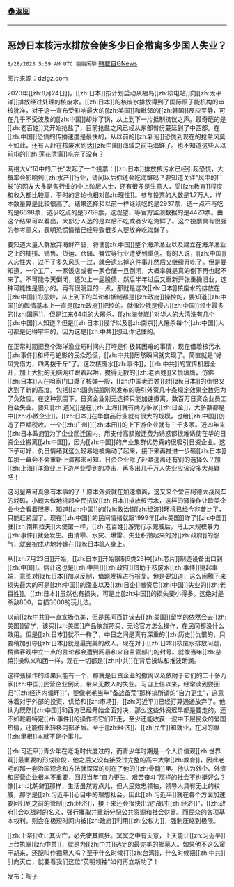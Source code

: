 ###  [:house:返回](README.md)
---


## 恶炒日本核污水排放会使多少日企撤离多少国人失业？
`8/28/2023 5:59 AM UTC 丽丽闲聊` [轉載自GNews](https://gnews.org/articles/1608661)

图片来源：dzlgz.com  

2023年[[zh:8月24日]]，[[zh:日本]]按计划启动从福岛[[zh:核电站]]向[[zh:太平洋]]排放经过处理的核废水。[[zh:日本]]的核废水排放得到了国际原子能机构的审核批准，对于这一宣布受影响最大的[[zh:美国]]和毗邻的[[zh:韩国]]反应平静，可在几乎不受波及的[[zh:中国]]却炸了锅，从上到下一片抵制抗议之声。最奇葩的是[[zh:老百姓]]又开始抢盐了，目前抢盐之风已经从东部省份蔓延到了中西部。在[[zh:中国]]恐慌的传播速度是最快的，从以前的[[zh:新冠]]恐慌到现在的抢盐风莫不如此，还有人赶在核废水到达[[zh:中国]]海域之前屯海鲜了。也不知道这些人以前屯的[[zh:莲花清瘟]]吃完了没有？  

网络大V“风中的厂长”发起了一个投票：[[zh:日本]]排放核污水已经引起恐慌，大概率会影响到[[zh:水产]]行业，请问以后你还会吃海鲜吗？要知道关注“风中的厂长”的网友大多是各行业的中上阶层人士，还有很多是生意人，受[[zh:教育]]程度和收入都比较高，平时的言论也相对[[zh:理性]]。参与投票的人数是1.7万人，样本数量算是比较很高了。结果选择和以前一样继续吃的是2937票、选一点不再吃的是6698票，选少吃点的是3769票，选观望、等官方监测数据的是4423票。由这个结果可以看出，大部分人选的是以后不吃或者少吃海鲜了。这个投票具有很强的参考意义，表明恐慌情绪已经导致很多人要放弃吃海鲜了。  

要知道大量人群放弃海鲜产品，将使[[zh:中国]]整个海洋渔业以及建立在海洋渔业之上的捕捞、销售、货运、仓储、餐饮等行业遭受到重创。有的人说，[[zh:中国]]人忘性大，过不了多久风头一过，就会遗忘掉这件事儿然后又继续开吃了。但是要知道，一个工厂、一家饭店或者一家仓储一旦倒闭，大概率就是真的倒下再也起不来了。不可能今天倒闭，还欠上一屁股债，然后半年过后又重新开张重操旧业，这种可能性是很小的。再有很明显的一点，那就是这次[[zh:日本]]核废水的排放在[[zh:中国]]的恶炒，从上到下的舆论和抵制都是[[zh:政府]]操控的，要知道[[zh:中国]]的舆情基本上一直是[[zh:政府]]把控的。就像沙俄是侵占[[zh:中国]]领土最多的[[zh:国家]]，但是江东64屯的大屠杀、[[zh:海参崴]]对华人的大清洗有几个[[zh:中国]]人知道？但是[[zh:日本]]侵华以及[[zh:南京]]大屠杀每个[[zh:中国]]人可都是记得牢牢的，因为这是[[zh:中共]]想让你记住的。  

在正常时期把整个海洋渔业短时间内打垮是件极其困难的事情，现在借着核污水[[zh:事件]]和杯弓蛇影的民众恐慌，[[zh:中共]]居然瞬间就实现了。简直就是“好风凭借力，四两拨千斤”了。这次核废水[[zh:事件]]，[[zh:中共]]的宣传机器全开，加上大批的无脑网红跟着起哄，搅得无数的[[zh:老百姓]]义愤填膺，仿佛[[zh:日本]]人在咱家门口爆了核弹一般，[[zh:中国老百姓]]对[[zh:日本]]的仇恨又达到了新的高度。包括[[zh:国务院]]刚刚发布的吸引外资几十条规定效果全数归为了负效应。在这种氛围下，日资企业别无选择只能加速撤离，数百万日资企业员工将会失业。要知[[zh:道光]]是在[[zh:上海]]就有两万多家[[zh:日企]]，大多数都是中[[zh:小微企业]]。[[zh:日本]]在华食品行业就有很大的规模，也给[[zh:中国]]创造了巨额税收。一个[[zh:广州]][[zh:本田]]的上下游企业就有三千多家。近四年来[[zh:日本政府]]为了企业回迁国内，用支付高额搬迁费为诱惑都很难诱使在华的日资企业搬离[[zh:中国]]，因为[[zh:中国]]的产业集群优势真的很吸引日资企业。这下子可好，仇日情绪就这么轻易地被煽动了起来，接下来再推进一步砸[[zh:日本]]车那一幕会不会重新上演都未可知，日资企业除了赶紧逃离还有别的选择么？加[[zh:上海]]洋渔业上下游产业受到的冲击，再多出几千万人失业应该没多大悬疑吧！  

这习皇帝可真够有本事的了！原本外资就在加速撤离，这又来个堂吉柯德大战风车的戏码，小题大做地挑起全民抗议[[zh:日本]]排放核污水，这样的骚操作让欧美企业也会看着胆寒，知道[[zh:中国]]的[[zh:政治]][[zh:经济]]环境已经今非昔比了，只能赶紧溜了。现在[[zh:中国]]的民间情绪就跟1999年[[zh:美国]]炸了[[zh:中国]]驻[[zh:南斯拉夫]]大使馆一样，[[zh:老百姓]]游完行示完威后，马上大规模暴力[[zh:事件]]就会发生。由清零、水灾、爆雷、失业积攒起来的对[[zh:政府]]的怨气，就会被成功地转嫁在[[zh:日本]]人身上。  

从[[zh:7月23日]]开始，[[zh:日本]]开始限制6类23种[[zh:芯片]]制造设备出口到[[zh:中国]]。估计这也是[[zh:中共]][[zh:政府]]借助于核废水[[zh:事件]]挑起事端，意图对[[zh:日本]]加以反制，借题发挥进行报复。但是要知道，这么闹腾下来损失最大的可是[[zh:中国]]的渔业以及[[zh:日企]]撤资后[[zh:中国]]失业的[[zh:老百姓]]。[[zh:日本]]虽然也有损失，可是比[[zh:中国]]的损失要小得多。这绝对是杀敌800，自损3000的玩儿法。  

以前[[zh:中共]]一直宣扬仇美，但是民间百姓该去[[zh:美国]]留学的依然会去[[zh:美国]]留学，该买[[zh:美国]]产品依然照买，无论官方怎么操作，在民间都没什么效用。但是[[zh:日本]]就不一样了，中日之间是真有深重的[[zh:历史]]仇恨的，只要稍加引导[[zh:日本]]就是最完美的敌人。现在对于[[zh:日本]]核废水排放问题，稍微客观中立一点的言论都会遭到网暴和来自监管部门的封号。就像当年[[zh:慈禧]]操纵义和团一样，现在一切都是[[zh:中共]]在背后操纵和推波助澜。  

这样骚操作的结果只能有一个，那就是日资企业的撤离以及依附于它们的二十多万家[[zh:中国]]民营企业倒闭，带来无数人的失业。习自上任以来，经常谈到要回归“[[zh:经济内循环]]”，要像老毛当年“备战备荒”那样搞所谓的“自力更生”，这意味着对于外部的投资、供给和[[zh:市场]]，[[zh:习近平]]已经打算通通放弃了。他认为既然[[zh:中国]]和西方已经开始全面对决，那么这些外资迟早都是要走的，还不如趁着特定[[zh:事件]]的操作把它们吓走，至少还能收获一波中下层民众的爱国热情，还能借此转移内部矛盾。至于[[zh:经济]]、[[zh:民生]]和就业，在习的眼[[zh:里根]]本就不是个事儿。  

[[zh:习近平]]青少年在老毛时代度过的，而青少年时期是一个人价值观[[zh:世界观]]最重要的形成阶段，他之后又没有接受过完整的高中大学[[zh:教育]]，因此老毛的那一套治国观念和方法就深深的刻在了他的[[zh:骨髓]]里。他认为外企、外资和民营企业根本不重要，回归当年“自力更生、艰苦奋斗”那样的社会不也挺好么？像[[zh:北朝鲜]]那样，生活虽然穷点儿，但人民效忠领袖，领导人具有无上的权威，那才是[[zh:习近平]]心目中的理想社会。因此[[zh:习近平]]就在各个方面加速要回归到之前的管制[[zh:经济]]，接下来还会很快出现“战时[[zh:经济]]”，[[zh:政府]]会以战时的名义，强行攫取并重新分配公共资源和社会财富。而民众的各项基本权利，则会在极短时间内被[[zh:政府]]利用[[zh:公权力]]，强制压缩到极限。  

[[zh:上帝]]欲让其灭亡，必先使其疯狂。冥冥之中有天意，上天能让[[zh:习近平]]上台执掌[[zh:中共]]，就是为[[zh:中共]]选定的最完美的掘墓人。如果他不这么蛮干胡来，还配叫作掘墓人吗？至于什么时候打[[zh:台湾]]，什么时候把[[zh:中共]]引向灭亡，就要看我们这位“英明领袖”如何再立新功了！  

发布：陶子
